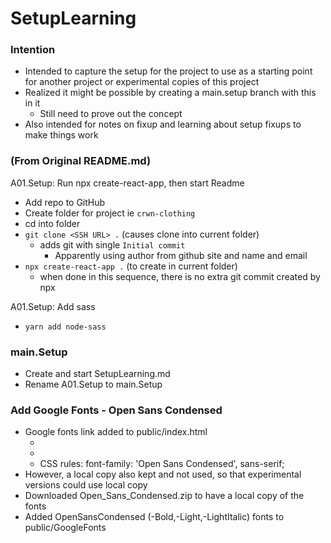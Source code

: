 # SetupLearning

### Intention

- Intended to capture the setup for the project to use as a starting point for another project or experimental copies of this project
- Realized it might be possible by creating a main.setup branch with this in it
    + Still need to prove out the concept
- Also intended for notes on fixup and learning about setup fixups to make things work

### (From Original README.md)

A01.Setup: Run npx create-react-app, then start Readme
- Add repo to GitHub
- Create folder for project ie `crwn-clothing`
- cd into folder
- `git clone <SSH URL> .` (causes clone into current folder)
    + adds git with single `Initial commit` 
        * Apparently using author from github site and name and email
- `npx create-react-app .` (to create in current folder)
    + when done in this sequence, there is no extra git commit created by npx

A01.Setup: Add sass

- `yarn add node-sass`

### main.Setup

- Create and start SetupLearning.md
- Rename A01.Setup to main.Setup

### Add Google Fonts - Open Sans Condensed

- Google fonts link added to public/index.html
    + <link rel="preconnect" href="https://fonts.gstatic.com">
    + <link href="https://fonts.googleapis.com/css2?family=Open+Sans+Condensed:ital,wght@0,300;0,700;1,300&display=swap" rel="stylesheet">
    + CSS rules: font-family: 'Open Sans Condensed', sans-serif;
- However, a local copy also kept and not used, so that experimental versions could use local copy
- Downloaded Open_Sans_Condensed.zip to have a local copy of the fonts
- Added OpenSansCondensed (-Bold,-Light,-LightItalic) fonts to public/GoogleFonts



